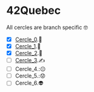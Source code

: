 # 42Quebec
All cercles are branch specific :nerd_face:

- [x] [Cercle_0](https://github.com/atrobp/42Quebec/tree/Cercle0).:tada:
- [x] [Cercle_1](https://github.com/atrobp/42Quebec/tree/Cercle1).:tada:
- [x] [Cercle_2](https://github.com/atrobp/42Quebec/tree/Cercle2).:tada:
- [ ] [Cercle_3](https://github.com/atrobp/42Quebec/tree/Cercle3).:writing_hand:
- [ ] Cercle_4.::neutral_face:
- [ ] Cercle_5.::worried:
- [ ] Cercle_6.:alien:
